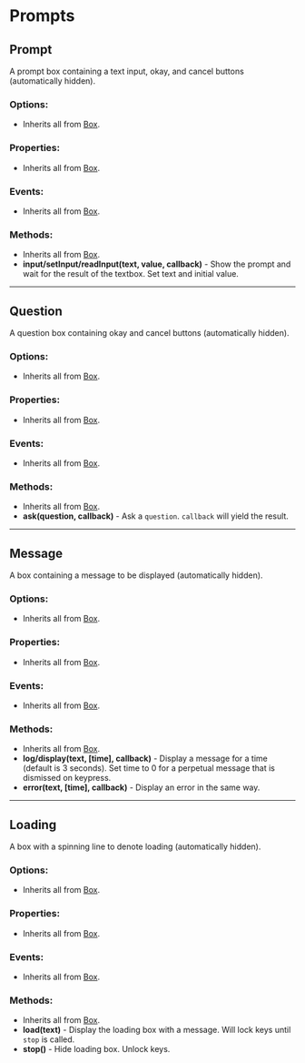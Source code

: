 

# Prompts


## Prompt

A prompt box containing a text input, okay, and cancel buttons (automatically
hidden).

### Options:

- Inherits all from [Box](objects/boxes.md#box).

### Properties:

- Inherits all from [Box](objects/boxes.md#box).

### Events:

- Inherits all from [Box](objects/boxes.md#box).

### Methods:

- Inherits all from [Box](objects/boxes.md#box).
- __input/setInput/readInput(text, value, callback)__ - Show the prompt and
  wait for the result of the textbox. Set text and initial value.

----

## Question

A question box containing okay and cancel buttons (automatically hidden).

### Options:

- Inherits all from [Box](objects/boxes.md#box).

### Properties:

- Inherits all from [Box](objects/boxes.md#box).

### Events:

- Inherits all from [Box](objects/boxes.md#box).

### Methods:

- Inherits all from [Box](objects/boxes.md#box).
- __ask(question, callback)__ - Ask a `question`. `callback` will yield the
  result.

----

## Message

A box containing a message to be displayed (automatically hidden).

### Options:

- Inherits all from [Box](objects/boxes.md#box).

### Properties:

- Inherits all from [Box](objects/boxes.md#box).

### Events:

- Inherits all from [Box](objects/boxes.md#box).

### Methods:

- Inherits all from [Box](objects/boxes.md#box).
- __log/display(text, [time], callback)__ - Display a message for a time
  (default is 3 seconds). Set time to 0 for a perpetual message that is
  dismissed on keypress.
- __error(text, [time], callback)__ - Display an error in the same way.

----

## Loading

A box with a spinning line to denote loading (automatically hidden).

### Options:

- Inherits all from [Box](objects/boxes.md#box).

### Properties:

- Inherits all from [Box](objects/boxes.md#box).

### Events:

- Inherits all from [Box](objects/boxes.md#box).

### Methods:

- Inherits all from [Box](objects/boxes.md#box).
- __load(text)__ - Display the loading box with a message. Will lock keys until
  `stop` is called.
- __stop()__ - Hide loading box. Unlock keys.

